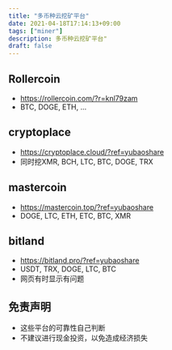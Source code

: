 ```yaml
---
title: "多币种云挖矿平台"
date: 2021-04-18T17:14:13+09:00
tags: ["miner"]
description: 多币种云挖矿平台"
draft: false
---
```



## Rollercoin
- https://rollercoin.com/?r=knl79zam
- BTC, DOGE, ETH, ...

<!--more-->

## cryptoplace
- https://cryptoplace.cloud/?ref=yubaoshare
- 同时挖XMR, BCH, LTC, BTC, DOGE, TRX


## mastercoin
- https://mastercoin.top/?ref=yubaoshare
- DOGE, LTC, ETH, ETC, BTC, XMR

## bitland
- https://bitland.pro/?ref=yubaoshare
- USDT, TRX, DOGE, LTC, BTC
- 网页有时显示有问题

## 免责声明
- 这些平台的可靠性自己判断
- 不建议进行现金投资，以免造成经济损失
